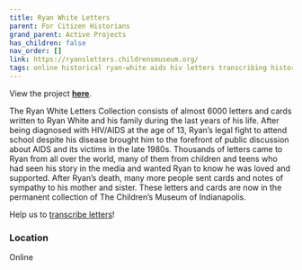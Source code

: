 ```yaml
---
title: Ryan White Letters
parent: For Citizen Historians
grand_parent: Active Projects
has_children: false
nav_order: []
link: https://ryansletters.childrensmuseum.org/
tags: online historical ryan-white aids hiv letters transcribing history-projects
---
```


View the project [**here**](https://ryansletters.childrensmuseum.org/).

The Ryan White Letters Collection consists of almost 6000 letters and cards written to Ryan White and his family during the last years of his life. After being diagnosed with HIV/AIDS at the age of 13, Ryan’s legal fight to attend school despite his disease brought him to the forefront of public discussion about AIDS and its victims in the late 1980s. Thousands of letters came to Ryan from all over the world, many of them from children and teens who had seen his story in the media and wanted Ryan to know he was loved and supported. After Ryan’s death, many more people sent cards and notes of sympathy to his mother and sister. These letters and cards are now in the permanent collection of The Children’s Museum of Indianapolis.

Help us to [transcribe letters](http://transcribe.childrensmuseum.org/)!

### Location
Online
